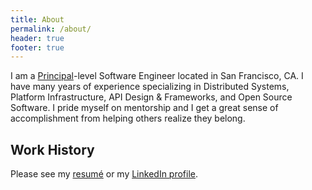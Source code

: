 ```yaml
---
title: About
permalink: /about/
header: true
footer: true
---
```


I am a [Principal](https://www.linkedin.com/pulse/what-principal-engineer-anyway-douglas-w-arcuri/)-level Software Engineer located in San Francisco, CA. I have many years of experience specializing in Distributed Systems, Platform Infrastructure, API Design & Frameworks, and Open Source Software. I pride myself on mentorship and I get a great sense of accomplishment from helping others realize they belong.

## Work History

Please see my [resumé](/resume/) or my [LinkedIn profile](https://www.linkedin.com/in/cacoco/).
